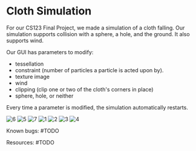 # Cloth Simulation

For our CS123 Final Project, we made a simulation of a cloth falling. Our simulation supports collision with a sphere, a hole, and the ground. It also supports wind. 

Our GUI has parameters to modify: 
* tessellation
* constraint (number of particles a particle is acted upon by).
* texture image
* wind
* clipping (clip one or two of the cloth's corners in place)
* sphere, hole, or neither

Every time a parameter is modified, the simulation automatically restarts. 

![6](https://github.com/ahabib3/graphics-fp/blob/main/README/6.png)
![5](https://github.com/ahabib3/graphics-fp/blob/main/README/5.png)
![7](https://github.com/ahabib3/graphics-fp/blob/main/README/7.png)
![1](https://github.com/ahabib3/graphics-fp/blob/main/README/1.png)
![2](https://github.com/ahabib3/graphics-fp/blob/main/README/2.png)
![3](https://github.com/ahabib3/graphics-fp/blob/main/README/3.png)
![4](https://github.com/ahabib3/graphics-fp/blob/main/README/4.png)

Known bugs:
#TODO

Resources:
#TODO
